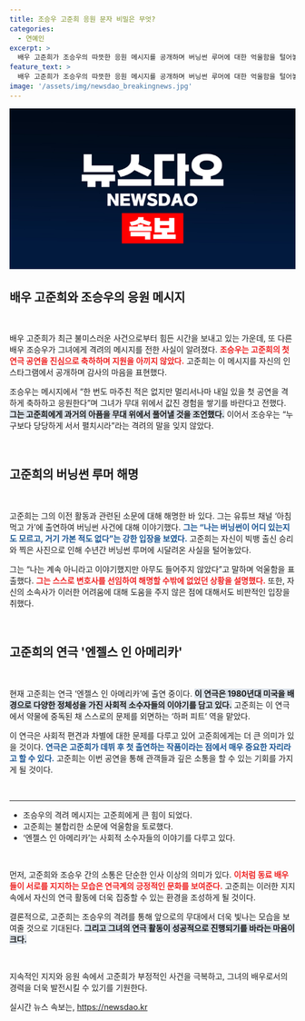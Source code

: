 ```yaml
---
title: 조승우 고준희 응원 문자 비밀은 무엇?
categories:
  - 연예인
excerpt: >
  배우 고준희가 조승우의 따뜻한 응원 메시지를 공개하며 버닝썬 루머에 대한 억울함을 털어놓았다. 고준희는 연극 무대에 첫 출연하며 강한 의지를 다졌다. 무대에서의 그녀의 모습이 궁금하다면 클릭하세요!
feature_text: >
  배우 고준희가 조승우의 따뜻한 응원 메시지를 공개하며 버닝썬 루머에 대한 억울함을 털어놓았다. 고준희는 연극 무대에 첫 출연하며 강한 의지를 다졌다. 무대에서의 그녀의 모습이 궁금하다면 클릭하세요!
image: '/assets/img/newsdao_breakingnews.jpg'
---
```


<p><img src="/assets/img/newsdao_breakingnews.jpg" alt="firstkoreanews 속보" /></p>

<h2 data-ke-size="size26">배우 고준희와 조승우의 응원 메시지</h2>

<p data-ke-size="size16">&nbsp;</p>

<p>배우 고준희가 최근 불미스러운 사건으로부터 힘든 시간을 보내고 있는 가운데, 또 다른 배우 조승우가 그녀에게 격려의 메시지를 전한 사실이 알려졌다. <b><span style="color: #ee2323;">조승우는 고준희의 첫 연극 공연을 진심으로 축하하며 지원을 아끼지 않았다.</span></b> 고준희는 이 메시지를 자신의 인스타그램에서 공개하며 감사의 마음을 표현했다. </p>

<p>조승우는 메시지에서 “한 번도 마주친 적은 없지만 멀리서나마 내일 있을 첫 공연을 격하게 축하하고 응원한다”며 그녀가 무대 위에서 값진 경험을 쌓기를 바란다고 전했다. <b><span style="background-color: #21538527;">그는 고준희에게 과거의 아픔을 무대 위에서 풀어낼 것을 조언했다.</span></b> 이어서 조승우는 “누구보다 당당하게 서서 펼치시라”라는 격려의 말을 잊지 않았다. </p>

<p data-ke-size="size16">&nbsp;</p>

<h2 data-ke-size="size26">고준희의 버닝썬 루머 해명</h2>

<p data-ke-size="size16">&nbsp;</p>

<p>고준희는 그의 이전 활동과 관련된 소문에 대해 해명한 바 있다. 그는 유튜브 채널 ‘아침 먹고 가’에 출연하여 버닝썬 사건에 대해 이야기했다. <b><span style="color: #1a5490;">그는 “나는 버닝썬이 어디 있는지도 모르고, 거기 가본 적도 없다”는 강한 입장을 보였다.</span></b> 고준희는 자신이 빅뱅 출신 승리와 찍은 사진으로 인해 수년간 버닝썬 루머에 시달려온 사실을 털어놓았다.</p>

<p>그는 “나는 계속 아니라고 이야기했지만 아무도 들어주지 않았다”고 말하며 억울함을 표출했다. <b><span style="color: #ee2323;">그는 스스로 변호사를 선임하여 해명할 수밖에 없었던 상황을 설명했다.</span></b> 또한, 자신의 소속사가 이러한 어려움에 대해 도움을 주지 않은 점에 대해서도 비판적인 입장을 취했다. </p>

<p data-ke-size="size16">&nbsp;</p>

<h2 data-ke-size="size26">고준희의 연극 '엔젤스 인 아메리카'</h2>

<p data-ke-size="size16">&nbsp;</p>

<p>현재 고준희는 연극 ‘엔젤스 인 아메리카’에 출연 중이다. <b><span style="background-color: #21538527;">이 연극은 1980년대 미국을 배경으로 다양한 정체성을 가진 사회적 소수자들의 이야기를 담고 있다.</span></b> 고준희는 이 연극에서 약물에 중독된 채 스스로의 문제를 외면하는 ‘하퍼 피트’ 역을 맡았다.</p>

<p>이 연극은 사회적 편견과 차별에 대한 문제를 다루고 있어 고준희에게는 더 큰 의미가 있을 것이다. <b><span style="color: #1a5490;">연극은 고준희가 데뷔 후 첫 출연하는 작품이라는 점에서 매우 중요한 자리라고 할 수 있다.</span></b> 고준희는 이번 공연을 통해 관객들과 깊은 소통을 할 수 있는 기회를 가지게 될 것이다. </p>

<p data-ke-size="size16">&nbsp;</p>

<hr>

<ul>
    <li>조승우의 격려 메시지는 고준희에게 큰 힘이 되었다.</li>
    <li>고준희는 불합리한 소문에 억울함을 토로했다.</li>
    <li>‘엔젤스 인 아메리카’는 사회적 소수자들의 이야기를 다루고 있다.</li>
</ul>

<p data-ke-size="size16">&nbsp;</p>

<p>먼저, 고준희와 조승우 간의 소통은 단순한 인사 이상의 의미가 있다. <b><span style="color: #ee2323;">이처럼 동료 배우들이 서로를 지지하는 모습은 연극계의 긍정적인 문화를 보여준다.</span></b> 고준희는 이러한 지지 속에서 자신의 연극 활동에 더욱 집중할 수 있는 환경을 조성하게 될 것이다. </p>

<p>결론적으로, 고준희는 조승우의 격려를 통해 앞으로의 무대에서 더욱 빛나는 모습을 보여줄 것으로 기대된다. <b><span style="background-color: #21538527;">그리고 그녀의 연극 활동이 성공적으로 진행되기를 바라는 마음이 크다.</span></b> </p>

<p data-ke-size="size16">&nbsp;</p> 

<p>지속적인 지지와 응원 속에서 고준희가 부정적인 사건을 극복하고, 그녀의 배우로서의 경력을 더욱 발전시킬 수 있기를 기원한다.</p>
실시간 뉴스 속보는, <a href="https://newsdao.kr" rel="dofollow">https://newsdao.kr</a>


